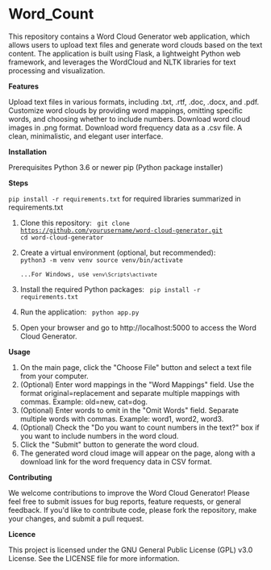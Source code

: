 # Word_Count
This repository contains a Word Cloud Generator web application, which allows users to upload text files and generate word clouds based on the text content. The application is built using Flask, a lightweight Python web framework, and leverages the WordCloud and NLTK libraries for text processing and visualization.

**Features**

Upload text files in various formats, including .txt, .rtf, .doc, .docx, and .pdf.
Customize word clouds by providing word mappings, omitting specific words, and choosing whether to include numbers.
Download word cloud images in .png format.
Download word frequency data as a .csv file.
A clean, minimalistic, and elegant user interface.

**Installation**

Prerequisites
Python 3.6 or newer
pip (Python package installer)

**Steps**

<code>pip install -r requirements.txt</code> for required libraries summarized in requirements.txt

1. Clone this repository:
<code> git clone https://github.com/yourusername/word-cloud-generator.git
cd word-cloud-generator </code>

2. Create a virtual environment (optional, but recommended):
<code> python3 -m venv venv source venv/bin/activate  
...For Windows, use `venv\Scripts\activate`</code>

3. Install the required Python packages:
<code> pip install -r requirements.txt </code>

4. Run the application:
<code> python app.py </code>

5. Open your browser and go to http://localhost:5000 to access the Word Cloud Generator.

**Usage**
1. On the main page, click the "Choose File" button and select a text file from your computer.
2. (Optional) Enter word mappings in the "Word Mappings" field. Use the format original=replacement and separate multiple mappings with commas. Example: old=new, cat=dog.
3. (Optional) Enter words to omit in the "Omit Words" field. Separate multiple words with commas. Example: word1, word2, word3.
4. (Optional) Check the "Do you want to count numbers in the text?" box if you want to include numbers in the word cloud.
5. Click the "Submit" button to generate the word cloud.
6. The generated word cloud image will appear on the page, along with a download link for the word frequency data in CSV format.

**Contributing**

We welcome contributions to improve the Word Cloud Generator! Please feel free to submit issues for bug reports, feature requests, or general feedback. If you'd like to contribute code, please fork the repository, make your changes, and submit a pull request.

**Licence**

This project is licensed under the GNU General Public License (GPL) v3.0 License. See the LICENSE file for more information.
